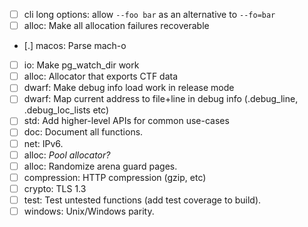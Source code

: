 - [ ] cli long options: allow `--foo bar` as an alternative to `--fo=bar`
- [ ] alloc: Make all allocation failures recoverable
- [.] macos: Parse mach-o
- [ ] io: Make pg_watch_dir work
- [ ] alloc: Allocator that exports CTF data
- [ ] dwarf: Make debug info load work in release mode
- [ ] dwarf: Map current address to file+line in debug info (.debug_line, .debug_loc_lists etc)
- [ ] std: Add higher-level APIs for common use-cases
- [ ] doc: Document all functions.
- [ ] net: IPv6.
- [ ] alloc: *Pool allocator?*
- [ ] alloc: Randomize arena guard pages.
- [ ] compression: HTTP compression (gzip, etc)
- [ ] crypto: TLS 1.3
- [ ] test: Test untested functions (add test coverage to build).
- [ ] windows: Unix/Windows parity.
